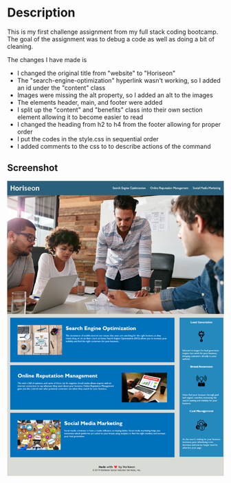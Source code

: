 # Description
This is my first challenge assignment from my full stack coding bootcamp. The goal of the assignment was to debug a code as well as doing a bit of cleaning.

The changes I have made is
  - I changed the original title from "website" to "Horiseon"
  - The "search-engine-optimization" hyperlink wasn't working, so I added an id under the "content" class
  - Images were missing the alt property, so I added an alt to the images
  - The elements header, main, and footer were added
  - I split up the "content" and "benefits" class into their own section element allowing it to become easier to read
  - I changed the heading from h2 to h4 from the footer allowing for proper order
  - I put the codes in the style.css in sequential order
  - I added comments to the css to to describe actions of the command

## Screenshot

![This is a screenshot of how the webpage looks](\assets\images\127.0.0.1_5500_index.html.png)